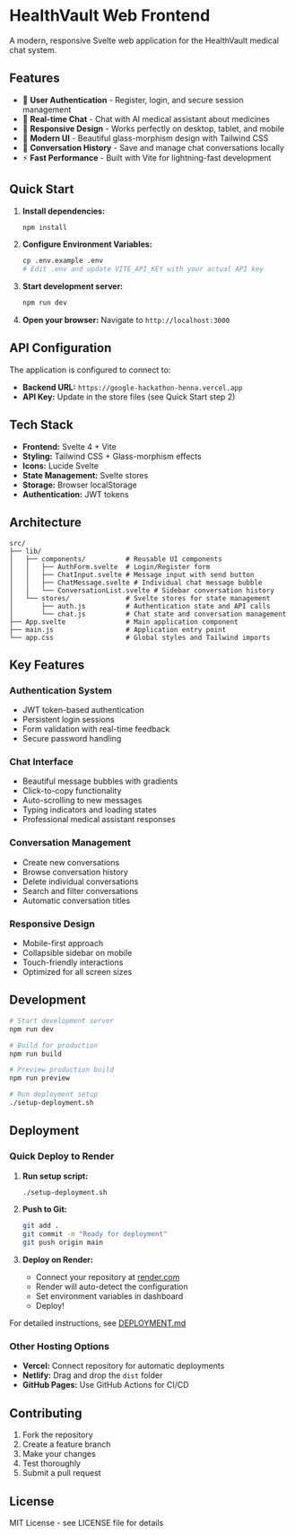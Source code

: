 # HealthVault Web Frontend

A modern, responsive Svelte web application for the HealthVault medical chat system.

## Features

- 🔐 **User Authentication** - Register, login, and secure session management
- 💬 **Real-time Chat** - Chat with AI medical assistant about medicines
- 📱 **Responsive Design** - Works perfectly on desktop, tablet, and mobile
- 🎨 **Modern UI** - Beautiful glass-morphism design with Tailwind CSS
- 💾 **Conversation History** - Save and manage chat conversations locally
- ⚡ **Fast Performance** - Built with Vite for lightning-fast development

## Quick Start

1. **Install dependencies:**
   ```bash
   npm install
   ```

2. **Configure Environment Variables:**
   ```bash
   cp .env.example .env
   # Edit .env and update VITE_API_KEY with your actual API key
   ```

3. **Start development server:**
   ```bash
   npm run dev
   ```

4. **Open your browser:**
   Navigate to `http://localhost:3000`

## API Configuration

The application is configured to connect to:
- **Backend URL:** `https://google-hackathon-henna.vercel.app`
- **API Key:** Update in the store files (see Quick Start step 2)

## Tech Stack

- **Frontend:** Svelte 4 + Vite
- **Styling:** Tailwind CSS + Glass-morphism effects
- **Icons:** Lucide Svelte
- **State Management:** Svelte stores
- **Storage:** Browser localStorage
- **Authentication:** JWT tokens

## Architecture

```
src/
├── lib/
│   ├── components/          # Reusable UI components
│   │   ├── AuthForm.svelte  # Login/Register form
│   │   ├── ChatInput.svelte # Message input with send button
│   │   ├── ChatMessage.svelte # Individual chat message bubble
│   │   └── ConversationList.svelte # Sidebar conversation history
│   └── stores/              # Svelte stores for state management
│       ├── auth.js          # Authentication state and API calls
│       └── chat.js          # Chat state and conversation management
├── App.svelte               # Main application component
├── main.js                  # Application entry point
└── app.css                  # Global styles and Tailwind imports
```

## Key Features

### Authentication System
- JWT token-based authentication
- Persistent login sessions
- Form validation with real-time feedback
- Secure password handling

### Chat Interface
- Beautiful message bubbles with gradients
- Click-to-copy functionality
- Auto-scrolling to new messages
- Typing indicators and loading states
- Professional medical assistant responses

### Conversation Management
- Create new conversations
- Browse conversation history
- Delete individual conversations
- Search and filter conversations
- Automatic conversation titles

### Responsive Design
- Mobile-first approach
- Collapsible sidebar on mobile
- Touch-friendly interactions
- Optimized for all screen sizes

## Development

```bash
# Start development server
npm run dev

# Build for production
npm run build

# Preview production build
npm run preview

# Run deployment setup
./setup-deployment.sh
```

## Deployment

### Quick Deploy to Render

1. **Run setup script:**
   ```bash
   ./setup-deployment.sh
   ```

2. **Push to Git:**
   ```bash
   git add .
   git commit -m "Ready for deployment"
   git push origin main
   ```

3. **Deploy on Render:**
   - Connect your repository at [render.com](https://render.com)
   - Render will auto-detect the configuration
   - Set environment variables in dashboard
   - Deploy!

For detailed instructions, see [DEPLOYMENT.md](DEPLOYMENT.md)

### Other Hosting Options

- **Vercel:** Connect repository for automatic deployments
- **Netlify:** Drag and drop the `dist` folder
- **GitHub Pages:** Use GitHub Actions for CI/CD

## Contributing

1. Fork the repository
2. Create a feature branch
3. Make your changes
4. Test thoroughly
5. Submit a pull request

## License

MIT License - see LICENSE file for details